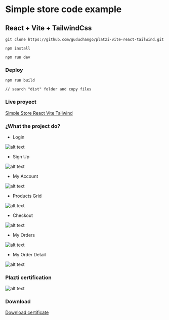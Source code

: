 # Simple store code example

## React + Vite + TailwindCss

```
git clone https://github.com/guduchango/platzi-vite-react-tailwind.git

npm install

npm run dev
```

### Deploy

```
npm run build

// search "dist" folder and copy files
```

### Live proyect

[Simple Store React Vite Tailwind](https://simple-store-vite-react-tailwind.edgardoponce.com/)

### ¿What the project do?

* Login

![alt text](https://simple-store-vite-react-tailwind.edgardoponce.com/images/store_photos/login.png "Login")

* Sign Up 

![alt text](https://simple-store-vite-react-tailwind.edgardoponce.com/images/store_photos/sign_up.png "Sign Up")

* My Account 

![alt text](https://simple-store-vite-react-tailwind.edgardoponce.com/images/store_photos/sign_up.png "My Account")

* Products Grid

![alt text](https://simple-store-vite-react-tailwind.edgardoponce.com/images/store_photos/grid_products.png "Products Grid")

* Checkout

![alt text](https://simple-store-vite-react-tailwind.edgardoponce.com/images/store_photos/check_out.png "Products Grid")

* My Orders

![alt text](https://simple-store-vite-react-tailwind.edgardoponce.com/images/store_photos/my_orders.png "My Orders")

* My Order Detail

![alt text](https://simple-store-vite-react-tailwind.edgardoponce.com/images/store_photos/my_order_detail.png "My Order detail")


### Plazti certification 

![alt text](https://simple-store-vite-react-tailwind.edgardoponce.com/images/store_photos/diploma.png "Certification")

### Download

[Download certificate](https://simple-store-vite-react-tailwind.edgardoponce.com/images/store_photos/diploma-react-vite-tailwindcss.pdf)


